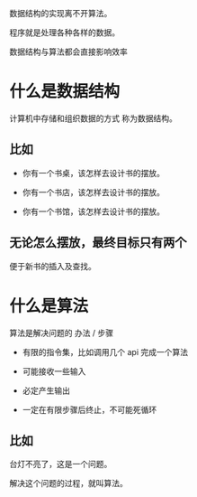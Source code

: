 数据结构的实现离不开算法。

程序就是处理各种各样的数据。

数据结构与算法都会直接影响效率

# 什么是数据结构

计算机中存储和组织数据的方式 称为数据结构。


## 比如

+ 你有一个书桌，该怎样去设计书的摆放。

+ 你有一个书店，该怎样去设计书的摆放。

+ 你有一个书馆，该怎样去设计书的摆放。

## 无论怎么摆放，最终目标只有两个

便于新书的插入及查找。



# 什么是算法

算法是解决问题的 办法 / 步骤

+ 有限的指令集，比如调用几个 api 完成一个算法

+ 可能接收一些输入

+ 必定产生输出

+ 一定在有限步骤后终止，不可能死循环

## 比如

台灯不亮了，这是一个问题。

解决这个问题的过程，就叫算法。

